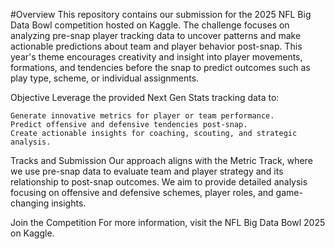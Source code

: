 #Overview
This repository contains our submission for the 2025 NFL Big Data Bowl competition hosted on Kaggle. The challenge focuses on analyzing pre-snap player tracking data to uncover patterns and make actionable predictions about team and player behavior post-snap. This year's theme encourages creativity and insight into player movements, formations, and tendencies before the snap to predict outcomes such as play type, scheme, or individual assignments.

Objective
Leverage the provided Next Gen Stats tracking data to:

    Generate innovative metrics for player or team performance.
    Predict offensive and defensive tendencies post-snap.
    Create actionable insights for coaching, scouting, and strategic analysis.

Tracks and Submission
Our approach aligns with the Metric Track, where we use pre-snap data to evaluate team and player strategy and its relationship to post-snap outcomes. We aim to provide detailed analysis focusing on offensive and defensive schemes, player roles, and game-changing insights.

Join the Competition
For more information, visit the NFL Big Data Bowl 2025 on Kaggle.
